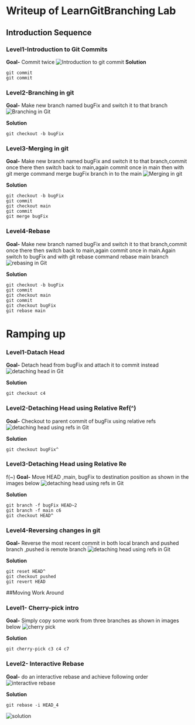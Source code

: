 # Writeup of LearnGitBranching Lab
## Introduction Sequence
### Level1-Introduction to Git Commits
**Goal-** Commit twice 
![Introduction to git commit](./images/introToGitCommit.png)
**Solution**
```
git commit
git commit
```
### Level2-Branching in git
**Goal-** Make new branch named bugFix and switch it to that branch 
![Branching in Git](./images/Branching.png)

**Solution**
```
git checkout -b bugFix
```
### Level3-Merging in git
**Goal-** Make new branch named bugFix and switch it to that branch,commit once there then switch back to main,again commit once in main then with git merge command merge bugFix branch in to the main 
![Merging in git](./images/Merge.png)

**Solution**
```
git checkout -b bugFix
git commit
git checkout main
git commit
git merge bugFix

```
### Level4-Rebase
**Goal-** Make new branch named bugFix and switch it to that branch,commit once there then switch back to main,again commit once in main.Again switch to bugFix and with git rebase command rebase main branch
![rebasing in Git](./images/Rebase.png)

**Solution**
```
git checkout -b bugFix
git commit
git checkout main
git commit
git checkout bugFix
git rebase main

```
# Ramping up
### Level1-Datach Head
**Goal-** Detach head from bugFix and attach it to commit instead
![detaching head in Git](./images/detach.png)

**Solution**
```
git checkout c4

```
### Level2-Detaching Head using Relative Ref(^)
**Goal-** Checkout to parent commit of bugFix using relative refs
![detaching head using refs in Git](./images/detachRef.png)

**Solution**
```
git checkout bugFix^

```
### Level3-Detaching Head using Relative Re
f(~)
**Goal-** Move HEAD ,main, bugFix to destination position as shown in the images below
![detaching head using refs in Git](./images/detachRef2.png)

**Solution**
```
git branch -f bugFix HEAD~2
git branch -f main c6
git checkout HEAD^

```
### Level4-Reversing changes in git
**Goal-** Reverse the most recent commit in both local branch and pushed branch ,pushed is remote branch 
![detaching head using refs in Git](./images/reversing.png)

**Solution**
```
git reset HEAD^
git checkout pushed
git revert HEAD
```
##Moving Work Around
### Level1- Cherry-pick intro
**Goal-** Simply copy some work from three branches as shown in images below
![cherry pick](./images/cherry-pick.png)

**Solution**
```
git cherry-pick c3 c4 c7

```


### Level2- Interactive Rebase
**Goal-** do an interactive rebase and achieve following order
![interactive rebase](./images/interactive.png)

**Solution**
```
git rebase -i HEAD_4

```
![solution](./images/solution.png)
